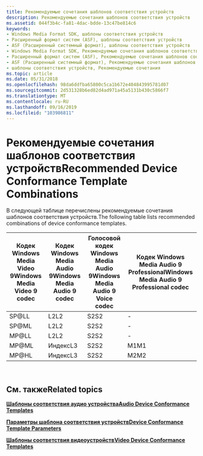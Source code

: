 ```yaml
---
title: Рекомендуемые сочетания шаблонов соответствия устройств
description: Рекомендуемые сочетания шаблонов соответствия устройств
ms.assetid: 044f3b4c-fa81-4dac-bdde-13c47be814c6
keywords:
- Windows Media Format SDK, шаблоны соответствия устройств
- Расширенный формат систем (ASF), шаблоны соответствия устройств
- ASF (Расширенный системный формат), шаблоны соответствия устройств
- Windows Media Format SDK, Рекомендуемые сочетания шаблонов соответствия устройств
- Расширенный формат систем (ASF), Рекомендуемые сочетания шаблонов соответствия устройств
- ASF (Расширенный системный формат), Рекомендуемые сочетания шаблонов соответствия устройств
- шаблоны соответствия устройств, Рекомендуемые сочетания
ms.topic: article
ms.date: 05/31/2018
ms.openlocfilehash: 98da6ddfba65800c5ca1b672e404843995781d07
ms.sourcegitcommit: 2d531328b6ed82d4ad971a45a5131b430c5866f7
ms.translationtype: MT
ms.contentlocale: ru-RU
ms.lasthandoff: 09/16/2019
ms.locfileid: "103986811"
---
```

# <a name="recommended-device-conformance-template-combinations"></a><span data-ttu-id="0786c-110">Рекомендуемые сочетания шаблонов соответствия устройств</span><span class="sxs-lookup"><span data-stu-id="0786c-110">Recommended Device Conformance Template Combinations</span></span>

<span data-ttu-id="0786c-111">В следующей таблице перечислены рекомендуемые сочетания шаблонов соответствия устройств.</span><span class="sxs-lookup"><span data-stu-id="0786c-111">The following table lists recommended combinations of device conformance templates.</span></span>



| <span data-ttu-id="0786c-112">Кодек Windows Media Video 9</span><span class="sxs-lookup"><span data-stu-id="0786c-112">Windows Media Video 9 codec</span></span> | <span data-ttu-id="0786c-113">Кодек Windows Media Audio 9</span><span class="sxs-lookup"><span data-stu-id="0786c-113">Windows Media Audio 9 codec</span></span> | <span data-ttu-id="0786c-114">Голосовой кодек Windows Media Audio 9</span><span class="sxs-lookup"><span data-stu-id="0786c-114">Windows Media Audio 9 Voice codec</span></span> | <span data-ttu-id="0786c-115">Кодек Windows Media Audio 9 Professional</span><span class="sxs-lookup"><span data-stu-id="0786c-115">Windows Media Audio 9 Professional codec</span></span> |
|-----------------------------|-----------------------------|-----------------------------------|------------------------------------------|
| SP@LL                       | <span data-ttu-id="0786c-116">L2</span><span class="sxs-lookup"><span data-stu-id="0786c-116">L2</span></span>                          | <span data-ttu-id="0786c-117">S2</span><span class="sxs-lookup"><span data-stu-id="0786c-117">S2</span></span>                                | \-                                       |
| SP@ML                       | <span data-ttu-id="0786c-118">L2</span><span class="sxs-lookup"><span data-stu-id="0786c-118">L2</span></span>                          | <span data-ttu-id="0786c-119">S2</span><span class="sxs-lookup"><span data-stu-id="0786c-119">S2</span></span>                                | \-                                       |
| MP@LL                       | <span data-ttu-id="0786c-120">L2</span><span class="sxs-lookup"><span data-stu-id="0786c-120">L2</span></span>                          | <span data-ttu-id="0786c-121">S2</span><span class="sxs-lookup"><span data-stu-id="0786c-121">S2</span></span>                                | \-                                       |
| MP@ML                       | <span data-ttu-id="0786c-122">Индекс</span><span class="sxs-lookup"><span data-stu-id="0786c-122">L3</span></span>                          | <span data-ttu-id="0786c-123">S2</span><span class="sxs-lookup"><span data-stu-id="0786c-123">S2</span></span>                                | <span data-ttu-id="0786c-124">M1</span><span class="sxs-lookup"><span data-stu-id="0786c-124">M1</span></span>                                       |
| MP@HL                       | <span data-ttu-id="0786c-125">Индекс</span><span class="sxs-lookup"><span data-stu-id="0786c-125">L3</span></span>                          | <span data-ttu-id="0786c-126">S2</span><span class="sxs-lookup"><span data-stu-id="0786c-126">S2</span></span>                                | <span data-ttu-id="0786c-127">M2</span><span class="sxs-lookup"><span data-stu-id="0786c-127">M2</span></span>                                       |



 

## <a name="related-topics"></a><span data-ttu-id="0786c-128">См. также</span><span class="sxs-lookup"><span data-stu-id="0786c-128">Related topics</span></span>

<dl> <dt>

[<span data-ttu-id="0786c-129">**Шаблоны соответствия аудио устройства**</span><span class="sxs-lookup"><span data-stu-id="0786c-129">**Audio Device Conformance Templates**</span></span>](audio-device-conformance-templates.md)
</dt> <dt>

[<span data-ttu-id="0786c-130">**Параметры шаблона соответствия устройств**</span><span class="sxs-lookup"><span data-stu-id="0786c-130">**Device Conformance Template Parameters**</span></span>](device-conformance-template-parameters.md)
</dt> <dt>

[<span data-ttu-id="0786c-131">**Шаблоны соответствия видеоустройств**</span><span class="sxs-lookup"><span data-stu-id="0786c-131">**Video Device Conformance Templates**</span></span>](video-device-conformance-templates.md)
</dt> </dl>

 

 




